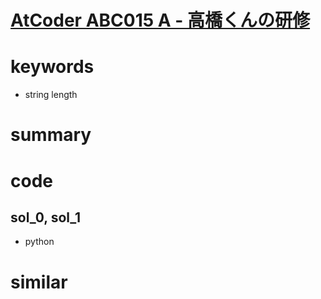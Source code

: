 # [AtCoder ABC015 A - 高橋くんの研修](https://atcoder.jp/contests/abc015/tasks/abc015_1)



# keywords 
- string length


# summary 



# code 
## sol_0, sol_1
- python


# similar 
